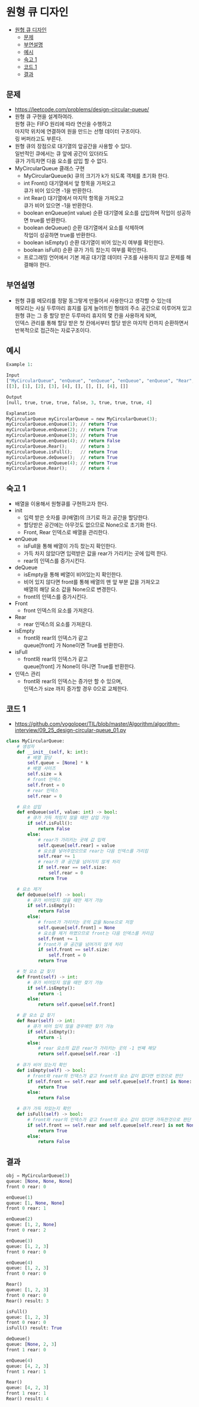 # 원형 큐 디자인

<!-- TOC -->

- [원형 큐 디자인](#%EC%9B%90%ED%98%95-%ED%81%90-%EB%94%94%EC%9E%90%EC%9D%B8)
  - [문제](#%EB%AC%B8%EC%A0%9C)
  - [부연설명](#%EB%B6%80%EC%97%B0%EC%84%A4%EB%AA%85)
  - [예시](#%EC%98%88%EC%8B%9C)
  - [숙고 1](#%EC%88%99%EA%B3%A0-1)
  - [코드 1](#%EC%BD%94%EB%93%9C-1)
  - [결과](#%EA%B2%B0%EA%B3%BC)

<!-- /TOC -->

## 문제
- https://leetcode.com/problems/design-circular-queue/
- 원형 큐 구현을 설계하여라.  
  원형 큐는 FIFO 원리에 따라 연산을 수행하고  
  마지막 위치에 연결하여 원을 만드는 선형 데이터 구조이다.  
  링 버퍼라고도 부른다.
- 원형 큐의 장점으로 대기열의 앞공간을 사용할 수 있다.  
  일반적인 큐에서는 큐 앞에 공간이 있더라도  
  큐가 가득차면 다음 요소를 삽입 할 수 없다.
- MyCircularQueue 클래스 구현  
  - MyCircularQueue(k) 큐의 크기가 k가 되도록 객체를 초기화 한다.  
  - int Front() 대기열에서 앞 항목을 가져오고  
    큐가 비어 있으면 -1을 반환한다.
  - int Rear() 대기열에서 마지막 항목을 가져오고  
    큐가 비어 있으면 -1을 반환한다.
  - boolean enQueue(int value) 순환 대기열에 요소를 삽입하며 
    작업이 성공하면 true를 반환한다.
  - boolean deQueue() 순환 대기열에서 요소를 삭제하며  
    작업이 성공하면 true를 반환한다.
  - boolean isEmpty() 순환 대기열이 비어 있는지 여부를 확인한다.
  - boolean isFull() 순환 큐가 가득 찼는지 여부를 확인한다.
  - 프로그래밍 언어에서 기본 제공 대기열 데이터 구조를 사용하지 않고 문제를 해결해야 한다.

## 부연설명
- 원형 큐를 메모리를 정말 동그랗게 만들어서 사용한다고 생각할 수 있는데  
  메모리는 사실 두루마리 휴지를 길게 늘어뜨린 형태의 주소 공간으로 이루어져 있고  
  원형 큐는 그 중 할당 받은 두루마리 휴지의 몇 칸을 사용하게 되며,   
  인덱스 관리를 통해 할당 받은 첫 칸에서부터 할당 받은 마지막 칸까지 순환하면서 반복적으로 접근하는 자료구조이다.

## 예시
``` python
Example 1:

Input
["MyCircularQueue", "enQueue", "enQueue", "enQueue", "enQueue", "Rear", "isFull", "deQueue", "enQueue", "Rear"]
[[3], [1], [2], [3], [4], [], [], [], [4], []]

Output
[null, true, true, true, false, 3, true, true, true, 4]

Explanation
MyCircularQueue myCircularQueue = new MyCircularQueue(3);
myCircularQueue.enQueue(1); // return True
myCircularQueue.enQueue(2); // return True
myCircularQueue.enQueue(3); // return True
myCircularQueue.enQueue(4); // return False
myCircularQueue.Rear();     // return 3
myCircularQueue.isFull();   // return True
myCircularQueue.deQueue();  // return True
myCircularQueue.enQueue(4); // return True
myCircularQueue.Rear();     // return 4
```
## 숙고 1
- 배열을 이용해서 원형큐를 구현하고자 한다.
- init  
  - 입력 받은 숫자를 큐(배열)의 크기로 하고 공간을 할당한다.  
  - 할당받은 공간에는 아무것도 없으므로 None으로 초기화 한다.  
  - Front, Rear 인덱스로 배열을 관리한다.
- enQueue  
  - isFull을 통해 배열이 가득 찼는지 확인한다.
  - 가득 차지 않았다면 입력받은 값을 rear가 가리키는 곳에 입력 한다.
  - rear의 인덱스를 증가시킨다.
- deQueue  
  - isEmpty을 통해 베열이 비어있는지 확인한다.
  - 비어 있지 않다면 front를 통해 배열의 맨 앞 부분 값을 가져오고  
    배열의 해당 요소 값을 None으로 변경한다.
  - front의 인덱스를 증가시킨다.
- Front  
  - front 인덱스의 요소를 가져온다.
- Rear  
  - rear 인덱스의 요소를 가져온다.
- isEmpty
  - front와 rear의 인덱스가 같고  
    queue[front] 가 None이면 True를 반환한다.
- isFull  
  - front와 rear의 인덱스가 같고  
    queue[front] 가 None이 아니면 True를 반환한다.
- 인덱스 관리
  - front와 rear의 인덱스는 증가만 할 수 있으며,  
    인덱스가 size 까지 증가할 경우 0으로 교체한다.

## 코드 1
- https://github.com/yogoloper/TIL/blob/master/Algorithm/algorithm-interview/09_25_design-circular-queue_01.py
``` python
class MyCircularQueue:
    # 생성자
    def __init__(self, k: int):
        # 배열 할당
        self.queue = [None] * k
        # 배열 사이즈
        self.size = k
        # front 인덱스
        self.front = 0
        # rear 인덱스
        self.rear = 0

    # 요소 삽입
    def enQueue(self, value: int) -> bool:
        # 큐가 가득 차있지 않을 때만 삽입 가능
        if self.isFull():
            return False
        else:
            # rear가 가리키는 곳에 값 입력
            self.queue[self.rear] = value
            # 요소를 넣어주었으므로 rear는 다음 인덱스를 가리킴
            self.rear += 1
            # rear가 큐 공간을 넘어가지 않게 처리
            if self.rear == self.size:
                self.rear = 0
            return True

    # 요소 제거
    def deQueue(self) -> bool:
        # 큐가 비어있지 않을 때만 제거 가능
        if self.isEmpty():
            return False
        else:
            # front가 가리키는 곳의 값을 None으로 저장
            self.queue[self.front] = None
            # 요소를 제거 하였으므로 front는 다음 인덱스를 카리김
            self.front += 1
            # front가 큐 공간을 넘어가지 않게 처리
            if self.front == self.size:
                self.front = 0
            return True

    # 첫 요소 값 찾기
    def Front(self) -> int:
        # 큐가 비어있지 않을 때만 찾기 가능
        if self.isEmpty():
            return -1
        else:
            return self.queue[self.front]

    # 끝 요소 값 찾기
    def Rear(self) -> int:
        # 큐가 비어 있지 않을 경우에만 찾기 가능
        if self.isEmpty():
            return -1
        else:
            # rear 요소의 값은 rear가 가리키는 곳의 -1 번째 해당
            return self.queue[self.rear -1]
    
    # 큐가 비어 있는지 확인
    def isEmpty(self) -> bool:
        # front와 rear의 인덱스가 같고 front의 요소 값이 없다면 빈것으로 판단
        if self.front == self.rear and self.queue[self.front] is None:
            return True
        else:
            return False

    # 큐가 가득 차있는지 확인
    def isFull(self) -> bool:
        # front와 rear의 인덱스가 같고 front의 요소 값이 있다면 가득찬것으로 판단
        if self.front == self.rear and self.queue[self.rear] is not None:
            return True
        else:
            return False
```

## 결과
``` python
obj = MyCircularQueue(3) 
queue: [None, None, None] 
front 0 rear: 0 

enQueue(1) 
queue: [1, None, None] 
front 0 rear: 1 

enQueue(2) 
queue: [1, 2, None] 
front 0 rear: 2 

enQueue(3) 
queue: [1, 2, 3] 
front 0 rear: 0 

enQueue(4) 
queue: [1, 2, 3] 
front 0 rear: 0 

Rear() 
queue: [1, 2, 3] 
front 0 rear: 0
Rear() result: 3 

isFull() 
queue: [1, 2, 3] 
front 0 rear: 0
isFull() result: True 

deQueue() 
queue: [None, 2, 3] 
front 1 rear: 0 

enQueue(4) 
queue: [4, 2, 3] 
front 1 rear: 1 

Rear() 
queue: [4, 2, 3] 
front 1 rear: 1
Rear() result: 4
```